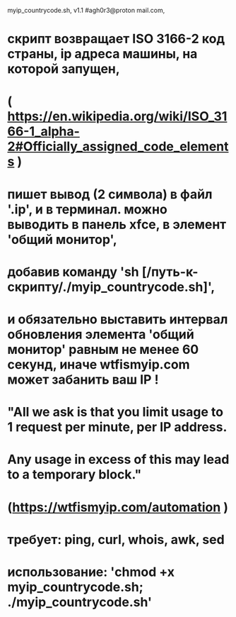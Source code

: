  myip_countrycode.sh, v1.1 #agh0r3@proton mail.com,
# скрипт возвращает ISO 3166-2 код страны, ip адреса машины, на которой запущен,
# ( https://en.wikipedia.org/wiki/ISO_3166-1_alpha-2#Officially_assigned_code_elements )
# пишет вывод (2 символа) в файл '.ip', и в терминал. можно выводить в панель xfce, в элемент 'общий монитор',
# добавив команду 'sh [/путь-к-скрипту/./myip_countrycode.sh]',
# и обязательно выставить интервал обновления элемента 'общий монитор' равным не менее 60 секунд, иначе wtfismyip.com может забанить ваш IP !

# "All we ask is that you limit usage to 1 request per minute, per IP address.
# Any usage in excess of this may lead to a temporary block."
# (https://wtfismyip.com/automation )

# требует: ping, curl, whois, awk, sed
# использование: 'chmod +x myip_countrycode.sh; ./myip_countrycode.sh'
